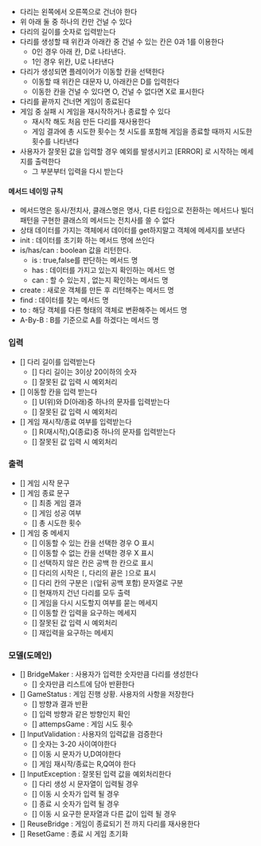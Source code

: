 - 다리는 왼쪽에서 오른쪽으로 건너야 한다
- 위 아래 둘 중 하나의 칸만 건널 수 있다
- 다리의 길이를 숫자로 입력받는다
- 다리를 생성할 때 위칸과 아래칸 중 건널 수 있는 칸은 0과 1를 이용한다
  - 0인 경우 아래 칸, D로 나타낸다.
  - 1인 경우 위칸, U로 나타낸다
- 다리가 생성되면 플레이어가 이동할 칸을 선택한다
  - 이동할 때 위칸은 대문자 U, 아래칸은 D를 입력한다
  - 이동한 칸을 건널 수 있다면 O, 건널 수 없다면 X로 표시한다
- 다리를 끝까지 건너면 게임이 종료된다
- 게임 중 실패 시 게임을 재시작하거나 종료할 수 있다
  - 재시작 해도 처음 만든 다리를 재사용한다
  - 게임 결과에 총 시도한 횟수는 첫 시도를 포함해 게임을 종료할 때까지 시도한 횟수를 나타낸다
- 사용자가 잘못된 값을 입력할 경우 예외를 발생시키고 [ERROR] 로 시작하는 메세지를 출력한다
  - 그 부분부터 입력을 다시 받는다

#### 메서드 네이밍 규칙
- 메서드명은 동사/전치사, 클래스명은 명사, 다른 타입으로 전환하는 메서드나 빌더 패턴을 구현한 클래스의 메서드는 전치사를 쓸 수 없다
- 상태 데이터를 가지는 객체에서 데이터를 get하지말고 객체에 메세지를 보낸다
- init : 데이터를 초기화 하는 메서드 명에 쓰인다
- is/has/can : boolean 값을 리턴한다. 
  - is : true,false를 판단하는 메서드 명
  - has : 데이터를 가지고 있는지 확인하는 메서드 명
  - can : 할 수 있는지 , 없는지 확인하는 메서드 명
- create : 새로운 객체를 만든 후 리턴해주는 메서드 명
- find : 데이터를 찾는 메서드 명
- to : 해당 객체를 다른 형태의 객체로 변환해주는 메서드 명
- A-By-B : B를 기준으로 A를 하겠다는 메서드 명

### 입력
- [] 다리 길이를 입력받는다
  - [] 다리 길이는 3이상 20이하의 숫자
  - [] 잘못된 값 입력 시 예외처리
- [] 이동할 칸을 입력 받는다
  - [] U(위)와 D(아래)중 하나의 문자를 입력받는다
  - [] 잘못된 값 입력 시 예외처리
- [] 게임 재시작/종료 여부를 입력받는다
  - [] R(재시작),Q(종료)중 하나의 문자를 입력받는다
  - [] 잘못된 값 입력 시 예외처리

### 출력
- [] 게임 시작 문구
- [] 게임 종료 문구
  - [] 최종 게임 결과
  - [] 게임 성공 여부
  - [] 총 시도한 횟수
- [] 게임 중 메세지
  - [] 이동할 수 있는 칸을 선택한 경우 O 표시
  - [] 이동할 수 없는 칸을 선택한 경우 X 표시
  - [] 선택하지 않은 칸은 공백 한 칸으로 표시
  - [] 다리의 시작은 `[`, 다리의 끝은 `]`으로 표시
  - [] 다리 칸의 구분은 ` | `(앞뒤 공백 포함) 문자열로 구분
  - [] 현재까지 건넌 다리를 모두 출력
  - [] 게임을 다시 시도할지 여부를 묻는 메세지
  - [] 이동할 칸 입력을 요구하는 메세지
  - [] 잘못된 값 입력 시 예외처리
  - [] 재입력을 요구하는 메세지

### 모델(도메인)
- [] BridgeMaker : 사용자가 입력한 숫자만큼 다리를 생성한다
  - [] 숫자만큼 리스트에 담아 반환한다
- [] GameStatus : 게임 진행 상황. 사용자의 사항을 저장한다
  - [] 방향과 결과 반환
  - [] 입력 방향과 같은 방향인지 확인
  - [] attempsGame : 게임 시도 횟수
- [] InputValidation : 사용자의 입력값을 검증한다
  - [] 숫자는 3-20 사이여야한다
  - [] 이동 시 문자가 U,D여야한다
  - [] 게임 재시작/종료는 R,Q여야 한다
- [] InputException : 잘못된 입력 값을 예외처리한다
  - [] 다리 생성 시 문자열이 입력될 경우
  - [] 이동 시 숫자가 입력 될 경우
  - [] 종료 시 숫자가 입력 될 경우
  - [] 이동 시 요구한 문자열과 다른 값이 입력 될 경우
- [] ReuseBridge : 게임이 종료되기 전 까지 다리를 재사용한다
- [] ResetGame : 종료 시 게임 초기화
